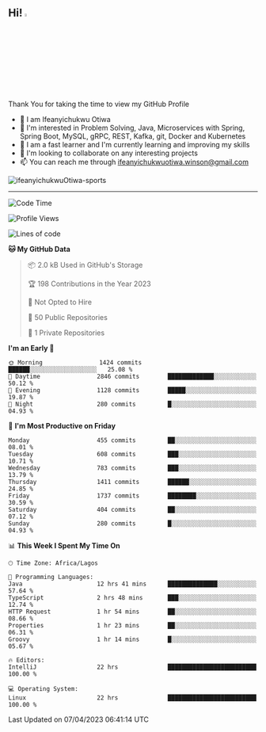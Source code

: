 <!-- BLOG-POST-LIST:START --><!-- BLOG-POST-LIST:END -->

## Hi! <img src="https://media.giphy.com/media/hvRJCLFzcasrR4ia7z/giphy.gif" width="4%"> 

Thank You for taking the time to view my GitHub Profile

- 👋 I am Ifeanyichukwu Otiwa
- 👀 I'm interested in Problem Solving, Java, Microservices with Spring, Spring Boot, MySQL, gRPC, REST, Kafka, git, Docker and Kubernetes
- 🌱 I am a fast learner and I'm currently learning and improving my skills
- 💞️ I'm looking to collaborate on any interesting projects
- 📫 You can reach me through ifeanyichukwuotiwa.winson@gmail.com

<p align="left" marginTop="10px"> <img src="https://komarev.com/ghpvc/?username=ifeanyichukwuOtiwa-sports&label=Profile%20views&color=0e75b6&style=for-the-badge" alt="ifeanyichukwuOtiwa-sports" /> </p>

***

<!--START_SECTION:waka-->
![Code Time](http://img.shields.io/badge/Code%20Time-1%2C266%20hrs%207%20mins-blue)

![Profile Views](http://img.shields.io/badge/Profile%20Views-0-blue)

![Lines of code](https://img.shields.io/badge/From%20Hello%20World%20I%27ve%20Written-1.9%20million%20lines%20of%20code-blue)

**🐱 My GitHub Data** 

> 📦 2.0 kB Used in GitHub's Storage 
 > 
> 🏆 198 Contributions in the Year 2023
 > 
> 🚫 Not Opted to Hire
 > 
> 📜 50 Public Repositories 
 > 
> 🔑 1 Private Repositories 
 > 
**I'm an Early 🐤** 

```text
🌞 Morning                1424 commits        ██████░░░░░░░░░░░░░░░░░░░   25.08 % 
🌆 Daytime                2846 commits        █████████████░░░░░░░░░░░░   50.12 % 
🌃 Evening                1128 commits        █████░░░░░░░░░░░░░░░░░░░░   19.87 % 
🌙 Night                  280 commits         █░░░░░░░░░░░░░░░░░░░░░░░░   04.93 % 
```
📅 **I'm Most Productive on Friday** 

```text
Monday                   455 commits         ██░░░░░░░░░░░░░░░░░░░░░░░   08.01 % 
Tuesday                  608 commits         ███░░░░░░░░░░░░░░░░░░░░░░   10.71 % 
Wednesday                783 commits         ███░░░░░░░░░░░░░░░░░░░░░░   13.79 % 
Thursday                 1411 commits        ██████░░░░░░░░░░░░░░░░░░░   24.85 % 
Friday                   1737 commits        ████████░░░░░░░░░░░░░░░░░   30.59 % 
Saturday                 404 commits         ██░░░░░░░░░░░░░░░░░░░░░░░   07.12 % 
Sunday                   280 commits         █░░░░░░░░░░░░░░░░░░░░░░░░   04.93 % 
```


📊 **This Week I Spent My Time On** 

```text
🕑︎ Time Zone: Africa/Lagos

💬 Programming Languages: 
Java                     12 hrs 41 mins      ██████████████░░░░░░░░░░░   57.64 % 
TypeScript               2 hrs 48 mins       ███░░░░░░░░░░░░░░░░░░░░░░   12.74 % 
HTTP Request             1 hr 54 mins        ██░░░░░░░░░░░░░░░░░░░░░░░   08.66 % 
Properties               1 hr 23 mins        ██░░░░░░░░░░░░░░░░░░░░░░░   06.31 % 
Groovy                   1 hr 14 mins        █░░░░░░░░░░░░░░░░░░░░░░░░   05.67 % 

🔥 Editors: 
IntelliJ                 22 hrs              █████████████████████████   100.00 % 

💻 Operating System: 
Linux                    22 hrs              █████████████████████████   100.00 % 
```


 Last Updated on 07/04/2023 06:41:14 UTC
<!--END_SECTION:waka-->

<!--
<p align="center">
![trophy](https://github-profile-trophy.vercel.app/?username=ifeanyichukwuOtiwa-sports&theme=onedark) (https://github.com/ryo-ma/github-profile-trophy)
</p>
-->

<!---
ifeanyi-otiwa/ifeanyi-otiwa is a ✨ special ✨ repository because its `README.md` (this file) appears on your GitHub profile.
You can click the Preview link to take a look at your changes.
--->
